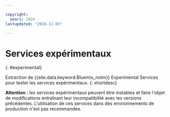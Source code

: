 ```yaml
---

copyright:
  years: 2016
lastupdated: "2016-11-03"

---
```


# Services expérimentaux
{: #experimental}

Extraction de {{site.data.keyword.Bluemix_notm}} Experimental Services pour tester les services expérimentaux.
{: shortdesc}



**Attention :** les services expérimentaux peuvent être instables et faire l'objet de modifications entraînant leur
incompatibilité avec les versions précédentes. L'utilisation de ces services dans des environnements de production n'est pas recommandée.

